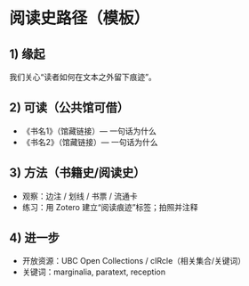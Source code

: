 # 阅读史路径（模板）

## 1) 缘起
我们关心“读者如何在文本之外留下痕迹”。

## 2) 可读（公共馆可借）
- 《书名1》（馆藏链接）— 一句话为什么
- 《书名2》（馆藏链接）— 一句话为什么

## 3) 方法（书籍史/阅读史）
- 观察：边注 / 划线 / 书票 / 流通卡
- 练习：用 Zotero 建立“阅读痕迹”标签；拍照并注释

## 4) 进一步
- 开放资源：UBC Open Collections / cIRcle（相关集合/关键词）
- 关键词：marginalia, paratext, reception